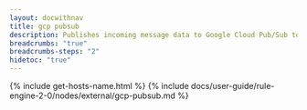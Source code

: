 ```yaml
---
layout: docwithnav
title: gcp pubsub
description: Publishes incoming message data to Google Cloud Pub/Sub topic and return response metadata in the outgoing message.
breadcrumbs: "true"
breadcrumbs-steps: "2"
hidetoc: "true"
---
```


{% include get-hosts-name.html %}
{% include docs/user-guide/rule-engine-2-0/nodes/external/gcp-pubsub.md %}
